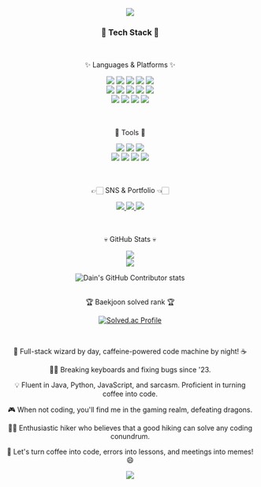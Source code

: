 <div align=center>
	<img src="https://capsule-render.vercel.app/api?type=waving&color=gradient&height=200&section=header&text=Dain%20Github!&fontSize=90" />
</div>
<div align=center>
	<h3>🧙 Tech Stack 🧙</h3>
	<br>
	<p>✨ Languages & Platforms ✨</p>
</div>
<div align="center">
	<img src="https://img.shields.io/badge/Java-007396?style=for-the-badge&logo=Conda-Forge&logoColor=white" />
	<img src="https://img.shields.io/badge/HTML5-E34F26?style=for-the-badge&logo=HTML5&logoColor=white" />
	<img src="https://img.shields.io/badge/CSS3-1572B6?style=for-the-badge&logo=CSS3&logoColor=white" />
	<img src="https://img.shields.io/badge/JavaScript-F7DF1E?style=for-the-badge&logo=JavaScript&logoColor=white" />
	<img src="https://img.shields.io/badge/Python-3776AB?style=for-the-badge&logo=Python&logoColor=white">
	<br>
	<img src="https://img.shields.io/badge/jQuery-0769AD?style=for-the-badge&logo=jQuery&logoColor=white" />
	<img src="https://img.shields.io/badge/Spring-6DB33F?style=for-the-badge&logo=Spring&logoColor=white" />
	<img src="https://img.shields.io/badge/Bootstrap-7952B3?style=for-the-badge&logoo=Bootstrap&logoColor=white" />
	<img src="https://img.shields.io/badge/Selenium-43B02A?style=for-the-badge&logo=Selenium&logoColor=white" />
	<img src="https://img.shields.io/badge/Mybatis-000000?style=for-the-badge&logo=Fluentd&logoColor=white" />
	<br>
	<img src="https://img.shields.io/badge/Oracle%20SQL-F80000?style=for-the-badge&logo=Oracle&logoColor=white" />
	<img src="https://img.shields.io/badge/MySQL-4479A1?style=for-the-badge&logo=MySQL&logoColor=white" />
	<img src="https://img.shields.io/badge/MariaDB-003545?style=for-the-badge&logo=MariaDB&logoColor=white" />
	<img src="https://img.shields.io/badge/Linux-FCC624?style=for-the-badge&logo=Linux&logoColor=white" />
</div>
<br>
<br>
<div align=center>
	<p>🍭 Tools 🍭</p>
</div>
<div align=center>
	<img src="https://img.shields.io/badge/Eclipse%20IDE-2C2255?style=flat&logo=EclipseIDE&logoColor=white" />
	<img src="https://img.shields.io/badge/Visual%20Studio%20Code-007ACC?style=flat&logo=VisualStudioCode&logoColor=white" />
	<img src="https://img.shields.io/badge/GitHub-181717?style=flat&logo=GitHub&logoColor=white" />
	<br>
	<img src="https://img.shields.io/badge/Tomcat-F8DC75?style=flat&logo=ApacheTomcat&logoColor=white" />
	<img src="https://img.shields.io/badge/NGINX-009639?style=flat&logo=NGINX&logoColor=white" />
	<img src="https://img.shields.io/badge/AWS-232F3E?style=flat&logo=AmazonAWS&logoColor=white" />
	<img src="https://img.shields.io/badge/SVN-809CC9?style=flat&logo=Subversion&logoColor=white" />

</div>
<br>
<br>

<div align=center>
	<p>👉🏻 SNS & Portfolio 👈🏻</p>
</div>
<div align=center>
	<a href="">
		<img src="https://img.shields.io/badge/Portfolio-FF3633?style=for-the-badge&logo=Micro.blog&logoColor=white" />
	</a>
	<a href="https://kin.naver.com/profile/index.naver?u=eqpeRcAiMURRkE5zNOTm%2BXXnpeokqihCdmSU9RA51EA%3D">
		<img src="https://img.shields.io/badge/Naver-03C75A?style=for-the-badge&logo=Naver&logoColor=white" />
	</a>
	<a href="https://www.notion.so/dd1a509db1604ead9f7e8eaa1e4a3d0b?v=155c5e69e2784f3f9978b37e688a5ca0">
		<img src="https://img.shields.io/badge/Notion-000000?style=for-the-badge&logo=Notion&logoColor=white" />
	</a>
	<br>
</div>
<br>
<br>

<div align=center>
	<p>💀 GitHub Stats 💀</p>
</div>
<div align=center>
<img src="https://github-readme-stats.vercel.app/api/top-langs/?username=awesomepossumgirl&layout=compact">
	<br>
<img src="https://github-readme-stats.vercel.app/api?username=awesomepossumgirl&show_icons=true">

![Dain's GitHub Contributor stats](https://github-contributor-stats.vercel.app/api?username=awesomepossumgirl)
<br>
<br>

<p>🏆 Baekjoon solved rank 🏆</p>
	
[![Solved.ac Profile](http://mazassumnida.wtf/api/v2/generate_badge?boj=awesomepossumgirl1)](https://solved.ac/awesomepossumgirl1)
</div>

<br>
<div align=center>

🚀 Full-stack wizard by day, caffeine-powered code machine by night! ☕️

👨‍💻 Breaking keyboards and fixing bugs since '23.

💡 Fluent in Java, Python, JavaScript, and sarcasm. Proficient in turning coffee into code.

🎮 When not coding, you'll find me in the gaming realm, defeating dragons.

🚴‍♂️ Enthusiastic hiker who believes that a good hiking can solve any coding conundrum.

💬 Let's turn coffee into code, errors into lessons, and meetings into memes! 😄

![](./profile-3d-contrib/profile-gitblock.svg)

<!--
**awesomepossumgirl/awesomepossumgirl** is a ✨ _special_ ✨ repository because its `README.md` (this file) appears on your GitHub profile.

Here are some ideas to get you started:

- 🔭 I’m currently working on ...
- 🌱 I’m currently learning ...
- 👯 I’m looking to collaborate on ...
- 🤔 I’m looking for help with ...
- 💬 Ask me about ...
- 📫 How to reach me: ...
- 😄 Pronouns: ...
- ⚡ Fun fact: ...

 - TOEIC 955
 - OPIC AL
 - SQL-Developer
 - 정보처리기사
 - 컴퓨터활용능력 2급
 - 워드프로세서 단일등급
 - Linux Master

-->
</div>
